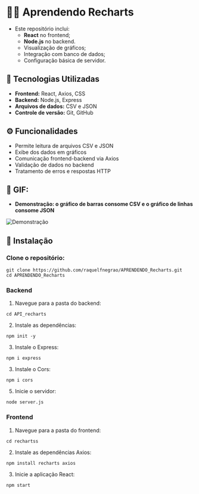 # ​👩‍💻 Aprendendo Recharts

- Este repositório inclui:
  - **React** no frontend;
  - **Node.js** no backend.
  - Visualização de gráficos;
  - Integração com banco de dados;
  - Configuração básica de servidor.

##  🔧  Tecnologias Utilizadas

- **Frontend:** React, Axios, CSS
- **Backend:** Node.js, Express
- **Arquivos de dados:** CSV e JSON
- **Controle de versão:** Git, GitHub

## ⚙️ Funcionalidades

- Permite leitura de arquivos CSV e JSON
- Exibe dos dados em gráficos
- Comunicação frontend-backend via Axios
- Validação de dados no backend
- Tratamento de erros e respostas HTTP

##  📁  GIF:

- **Demonstração: o gráfico de barras consome CSV e o gráfico de linhas consome JSON** 

![Demonstração](APRENDENDO_Recharts/gif.gif)

## 🚀 Instalação

### Clone o repositório:
   ```
   git clone https://github.com/raquelfnegrao/APRENDENDO_Recharts.git
   cd APRENDENDO_Recharts
   ```

### Backend

1. Navegue para a pasta do backend:
```
cd API_recharts
```
2. Instale as dependências:
```
npm init -y
```
3. Instale o Express:
```
npm i express
```
3. Instale o Cors:
```
npm i cors
```
5. Inicie o servidor:
```
node server.js
```
### Frontend

1. Navegue para a pasta do frontend:

```
cd rechartss
```
2. Instale as dependências Axios:
```
npm install recharts axios
```
3. Inicie a aplicação React:
```
npm start
```

